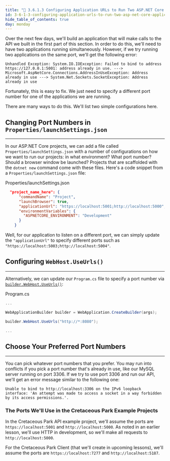 ```yaml
---
title: "📓 3.6.1.3 Configuring Application URLs to Run Two ASP.NET Core Applications"
id: 3-6-1-3-configuring-application-urls-to-run-two-asp-net-core-applications
hide_table_of_contents: true
day: monday
---
```


Over the next few days, we'll build an application that will make calls to the API we built in the first part of this section. In order to do this, we'll need to have two applications running simultaneously. However, if we try running two applications on the same port, we'll get the following error:

```
Unhandled Exception: System.IO.IOException: Failed to bind to address https://127.0.0.1:5001: address already in use. ---> Microsoft.AspNetCore.Connections.AddressInUseException: Address already in use ---> System.Net.Sockets.SocketException: Address already in use
```

Fortunately, this is easy to fix. We just need to specify a different port number for one of the applications we are running.

There are many ways to do this. We'll list two simple configurations here.

## Changing Port Numbers in `Properties/launchSettings.json`
---

In our ASP.NET Core projects, we can add a file called `Properties/launchSettings.json` with a number of configurations on how we want to run our projects: in what environment? What port number? Should a browser window be launched? Projects that are scaffolded with the `dotnet new` command come with these files. Here's a code snippet from a `Properties/launchSettings.json` file:

<div class="filename">Properties/launchSettings.json</div>

```json
  "project_name_here": {
      "commandName": "Project",
      "launchBrowser": true,
      "applicationUrl": "https://localhost:5001;http://localhost:5000",
      "environmentVariables": {
        "ASPNETCORE_ENVIRONMENT": "Development"
      }
    }
```

Well, for our application to listen on a different port, we can simply update the `"applicationUrl"` to specify different ports such as `"https://localhost:5003;http://localhost:5004"`. 

## Configuring `WebHost.UseUrls()`
---

Alternatively, we can update our `Program.cs` file to specify a port number via [`builder.WebHost.UseUrls()`](https://learn.microsoft.com/en-us/dotnet/api/microsoft.aspnetcore.hosting.hostingabstractionswebhostbuilderextensions.useurls?view=aspnetcore-6.0):

<div class="filename">Program.cs</div>

```csharp
...

WebApplicationBuilder builder = WebApplication.CreateBuilder(args);

builder.WebHost.UseUrls("http://*:8080");    

...
```

## Choose Your Preferred Port Numbers
---

You can pick whatever port numbers that you prefer. You may run into conflicts if you pick a port number that's already in use, like our MySQL server running on port 3306. If we try to use port 3306 and run our API, we'll get an error message similar to the following one:

```
Unable to bind to http://localhost:3306 on the IPv6 loopback interface: 'An attempt was made to access a socket in a way forbidden by its access permissions.'.
```

### The Ports We'll Use in the Cretaceous Park Example Projects

In the Cretaceous Park API example project, we'll assume the ports are `https://localhost:5001` and `http://localhost:5000`. As noted in an earlier lesson, we'll use HTTP in development, so we'll make all requests to `http://localhost:5000`.

For the Cretaceous Park Client (that we'll create in upcoming lessons), we'll assume the ports are `https://localhost:7277` and `http://localhost:5187`.
